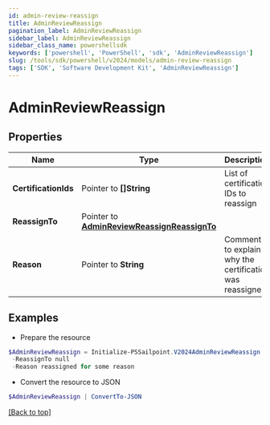 ```yaml
---
id: admin-review-reassign
title: AdminReviewReassign
pagination_label: AdminReviewReassign
sidebar_label: AdminReviewReassign
sidebar_class_name: powershellsdk
keywords: ['powershell', 'PowerShell', 'sdk', 'AdminReviewReassign'] 
slug: /tools/sdk/powershell/v2024/models/admin-review-reassign
tags: ['SDK', 'Software Development Kit', 'AdminReviewReassign']
---
```



# AdminReviewReassign

## Properties

Name | Type | Description | Notes
------------ | ------------- | ------------- | -------------
**CertificationIds** |  Pointer to **[]String** | List of certification IDs to reassign | [optional] 
**ReassignTo** |  Pointer to [**AdminReviewReassignReassignTo**](admin-review-reassign-reassign-to) |  | [optional] 
**Reason** |  Pointer to **String** | Comment to explain why the certification was reassigned | [optional] 

## Examples

- Prepare the resource
```powershell
$AdminReviewReassign = Initialize-PSSailpoint.V2024AdminReviewReassign  -CertificationIds [af3859464779471211bb8424a563abc1, af3859464779471211bb8424a563abc2, af3859464779471211bb8424a563abc3] `
 -ReassignTo null `
 -Reason reassigned for some reason
```

- Convert the resource to JSON
```powershell
$AdminReviewReassign | ConvertTo-JSON
```


[[Back to top]](#) 

